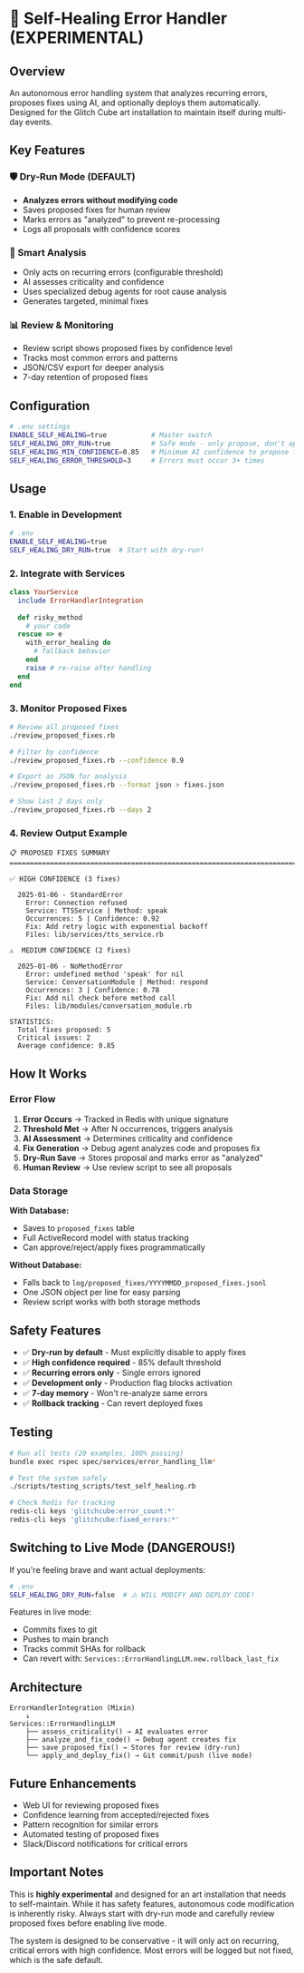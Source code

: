 # 🧬 Self-Healing Error Handler (EXPERIMENTAL)

## Overview

An autonomous error handling system that analyzes recurring errors, proposes fixes using AI, and optionally deploys them automatically. Designed for the Glitch Cube art installation to maintain itself during multi-day events.

## Key Features

### 🛡️ Dry-Run Mode (DEFAULT)
- **Analyzes errors without modifying code**
- Saves proposed fixes for human review
- Marks errors as "analyzed" to prevent re-processing
- Logs all proposals with confidence scores

### 🤖 Smart Analysis
- Only acts on recurring errors (configurable threshold)
- AI assesses criticality and confidence
- Uses specialized debug agents for root cause analysis
- Generates targeted, minimal fixes

### 📊 Review & Monitoring
- Review script shows proposed fixes by confidence level
- Tracks most common errors and patterns
- JSON/CSV export for deeper analysis
- 7-day retention of proposed fixes

## Configuration

```bash
# .env settings
ENABLE_SELF_HEALING=true           # Master switch
SELF_HEALING_DRY_RUN=true          # Safe mode - only propose, don't apply
SELF_HEALING_MIN_CONFIDENCE=0.85   # Minimum AI confidence to propose fix
SELF_HEALING_ERROR_THRESHOLD=3     # Errors must occur 3+ times
```

## Usage

### 1. Enable in Development

```bash
# .env
ENABLE_SELF_HEALING=true
SELF_HEALING_DRY_RUN=true  # Start with dry-run!
```

### 2. Integrate with Services

```ruby
class YourService
  include ErrorHandlerIntegration
  
  def risky_method
    # your code
  rescue => e
    with_error_healing do
      # fallback behavior
    end
    raise # re-raise after handling
  end
end
```

### 3. Monitor Proposed Fixes

```bash
# Review all proposed fixes
./review_proposed_fixes.rb

# Filter by confidence
./review_proposed_fixes.rb --confidence 0.9

# Export as JSON for analysis
./review_proposed_fixes.rb --format json > fixes.json

# Show last 2 days only
./review_proposed_fixes.rb --days 2
```

### 4. Review Output Example

```
📋 PROPOSED FIXES SUMMARY
================================================================================

✅ HIGH CONFIDENCE (3 fixes)

  2025-01-06 - StandardError
    Error: Connection refused
    Service: TTSService | Method: speak
    Occurrences: 5 | Confidence: 0.92
    Fix: Add retry logic with exponential backoff
    Files: lib/services/tts_service.rb

⚠️  MEDIUM CONFIDENCE (2 fixes)

  2025-01-06 - NoMethodError
    Error: undefined method 'speak' for nil
    Service: ConversationModule | Method: respond
    Occurrences: 3 | Confidence: 0.78
    Fix: Add nil check before method call
    Files: lib/modules/conversation_module.rb

STATISTICS:
  Total fixes proposed: 5
  Critical issues: 2
  Average confidence: 0.85
```

## How It Works

### Error Flow

1. **Error Occurs** → Tracked in Redis with unique signature
2. **Threshold Met** → After N occurrences, triggers analysis
3. **AI Assessment** → Determines criticality and confidence
4. **Fix Generation** → Debug agent analyzes code and proposes fix
5. **Dry-Run Save** → Stores proposal and marks error as "analyzed"
6. **Human Review** → Use review script to see all proposals

### Data Storage

**With Database:**
- Saves to `proposed_fixes` table
- Full ActiveRecord model with status tracking
- Can approve/reject/apply fixes programmatically

**Without Database:**
- Falls back to `log/proposed_fixes/YYYYMMDD_proposed_fixes.jsonl`
- One JSON object per line for easy parsing
- Review script works with both storage methods

## Safety Features

- ✅ **Dry-run by default** - Must explicitly disable to apply fixes
- ✅ **High confidence required** - 85% default threshold
- ✅ **Recurring errors only** - Single errors ignored
- ✅ **Development only** - Production flag blocks activation
- ✅ **7-day memory** - Won't re-analyze same errors
- ✅ **Rollback tracking** - Can revert deployed fixes

## Testing

```bash
# Run all tests (20 examples, 100% passing)
bundle exec rspec spec/services/error_handling_llm*

# Test the system safely
./scripts/testing_scripts/test_self_healing.rb

# Check Redis for tracking
redis-cli keys 'glitchcube:error_count:*'
redis-cli keys 'glitchcube:fixed_errors:*'
```

## Switching to Live Mode (DANGEROUS!)

If you're feeling brave and want actual deployments:

```bash
# .env
SELF_HEALING_DRY_RUN=false  # ⚠️ WILL MODIFY AND DEPLOY CODE!
```

Features in live mode:
- Commits fixes to git
- Pushes to main branch
- Tracks commit SHAs for rollback
- Can revert with: `Services::ErrorHandlingLLM.new.rollback_last_fix`

## Architecture

```
ErrorHandlerIntegration (Mixin)
    ↓
Services::ErrorHandlingLLM
    ├── assess_criticality() → AI evaluates error
    ├── analyze_and_fix_code() → Debug agent creates fix
    ├── save_proposed_fix() → Stores for review (dry-run)
    └── apply_and_deploy_fix() → Git commit/push (live mode)
```

## Future Enhancements

- Web UI for reviewing proposed fixes
- Confidence learning from accepted/rejected fixes
- Pattern recognition for similar errors
- Automated testing of proposed fixes
- Slack/Discord notifications for critical errors

## Important Notes

This is **highly experimental** and designed for an art installation that needs to self-maintain. While it has safety features, autonomous code modification is inherently risky. Always start with dry-run mode and carefully review proposed fixes before enabling live mode.

The system is designed to be conservative - it will only act on recurring, critical errors with high confidence. Most errors will be logged but not fixed, which is the safe default.